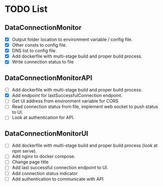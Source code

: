 # TODO List

## DataConnectionMonitor

- [x] Output folder location to environment variable / config file.
- [x] Other consts to config file.
- [x] DNS list to config file.
- [x] Add dockerfile with multi-stage build and proper build process.
- [x] Write connection status to file

## DataConnectionMonitorAPI

- [ ] Add dockerfile with multi-stage build and proper build process.
- [x] Add endpoint for lastSuccessfulConnection endpoint.
- [ ] Get UI address from environment variable for CORS
- [ ] Read connection status from file, implement web socket to push status to UI.
- [ ] Look at authentication for API.

## DataConnectionMonitorUI

- [ ] Add dockerfile with multi-stage build and proper build process (look at npm serve).
- [ ] Add nginx to docker compose.
- [ ] Change page title
- [ ] Add last successful connection endpoint to UI.
- [ ] Add connection status indicator
- [ ] Add authentication to communicate with API